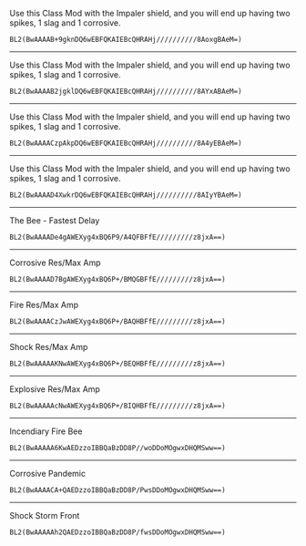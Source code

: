 Use this Class Mod with the Impaler shield, and you will end up having two spikes, 1 slag and 1 corrosive.

	BL2(BwAAAAB+9gknDQ6wEBFQKAIEBcQHRAHj//////////8AoxgBAeM=)
---
Use this Class Mod with the Impaler shield, and you will end up having two spikes, 1 slag and 1 corrosive.

	BL2(BwAAAAB2jgklDQ6wEBFQKAIEBcQHRAHj//////////8AYxABAeM=) 
---
Use this Class Mod with the Impaler shield, and you will end up having two spikes, 1 slag and 1 corrosive.

	BL2(BwAAAACzpAkpDQ6wEBFQKAIEBcQHRAHj//////////8A4yEBAeM=)
---
Use this Class Mod with the Impaler shield, and you will end up having two spikes, 1 slag and 1 corrosive.

	BL2(BwAAAAD4XwkrDQ6wEBFQKAIEBcQHRAHj//////////8AIyYBAeM=)
---
The Bee - Fastest Delay

	BL2(BwAAAADe4gAWEXyg4xBQ6P9/A4QFBFfE/////////z8jxA==)
---
Corrosive Res/Max Amp

	BL2(BwAAAAD7BgAWEXyg4xBQ6P+/BMQGBFfE/////////z8jxA==)
---
Fire Res/Max Amp

	BL2(BwAAAACzJwAWEXyg4xBQ6P+/BAQHBFfE/////////z8jxA==)
---
Shock Res/Max Amp

	BL2(BwAAAAAKNwAWEXyg4xBQ6P+/BEQHBFfE/////////z8jxA==)
---
Explosive Res/Max Amp

	BL2(BwAAAAAcNwAWEXyg4xBQ6P+/BIQHBFfE/////////z8jxA==)
---
Incendiary Fire Bee

	BL2(BwAAAAA6KwAEDzzoIBBQaBzDD8P//woDDoMOgwxDHQMSww==)
---
Corrosive Pandemic

	BL2(BwAAAACA+QAEDzzoIBBQaBzDD8P/PwsDDoMOgwxDHQMSww==)
---
Shock Storm Front

	BL2(BwAAAAAh2QAEDzzoIBBQaBzDD8P/fwsDDoMOgwxDHQMSww==)
